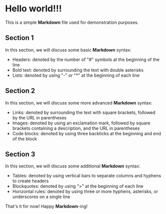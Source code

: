 # Hello world!!!

This is a simple **Markdown** file used for demonstration purposes.

## Section 1

In this section, we will discuss some basic **Markdown** syntax:

- Headers: denoted by the number of "#" symbols at the beginning of the line
- Bold text: denoted by surrounding the text with double asterisks
- Lists: denoted by using "-" or "*" at the beginning of each line

## Section 2

In this section, we will discuss some more advanced **Markdown** syntax:

- Links: denoted by surrounding the text with square brackets, followed by the URL in parentheses
- Images: denoted by using an exclamation mark, followed by square brackets containing a description, and the URL in parentheses
- Code blocks: denoted by using three backticks at the beginning and end of the block

## Section 3

In this section, we will discuss some additional **Markdown** syntax:

- Tables: denoted by using vertical bars to separate columns and hyphens to create headers
- Blockquotes: denoted by using ">" at the beginning of each line
- Horizontal rules: denoted by using three or more hyphens, asterisks, or underscores on a single line

That's it for now! Happy **Markdown**-ing!
